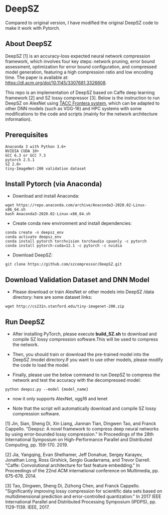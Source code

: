 # DeepSZ

Compared to original version, I have modified the original DeepSZ code to make it work with Pytorch. 

## About DeepSZ

DeepSZ [1] is an accuracy-loss expected neural network compression framework, which involves four key steps: network pruning, error bound assessment, optimization for error bound configuration, and compressed model generation, featuring a high compression ratio and low encoding time. The paper is available at: https://dl.acm.org/doi/10.1145/3307681.3326608.

This repo is an implementation of DeepSZ based on Caffe deep learning framework [2] and SZ lossy compressor [3]. Below is the instruction to run DeepSZ on AlexNet using [TACC Frontera system](https://www.tacc.utexas.edu/systems/frontera), which can be adapted to other DNN models (such as VGG-16) and HPC systems with some modifications to the code and scripts (mainly for the network architecture information). 

## Prerequisites
```
Anaconda 3 with Python 3.6+
NVIDIA CUDA 10+
GCC 6.3 or GCC 7.3
pytorch 2.5.1 
SZ 2.0+
tiny-ImageNet-200 validation dataset
```

## Install Pytorch (via Anaconda)
- Download and install Anaconda:
```
wget https://repo.anaconda.com/archive/Anaconda3-2020.02-Linux-x86_64.sh
bash Anaconda3-2020.02-Linux-x86_64.sh
```

- Create conda new environment and install dependencies:
```
conda create -n deepsz_env
conda activate deepsz_env
conda install pytorch torchvision torchaudio cpuonly -c pytorch
conda install pytorch-cuda=12.1 -c pytorch -c nvidia
```

- Download DeepSZ:
```
git clone https://github.com/szcompressor/DeepSZ.git
```

## Download Validation Dataset and DNN Model
- Please download or train AlexNet or other models into DeepSZ /data directory:
here are some dataset links:
```
wget http://cs231n.stanford.edu/tiny-imagenet-200.zip
````

## Run DeepSZ

- After installing PyTorch, please execute **build_SZ.sh** to download and compile SZ lossy compression software.This will be used to compress the network.

- Then, you should train or download the pre-trained model into the DeepSZ /model directory.If you want to use other models, please modify the code to load the model.

- Finally, please use the below command to run DeepSZ to compress the network and test the accuracy with the decompressed model:
```
python deepsz.py --model {model_name}
```
- now it only supports AlexNet, vgg16 and lenet

- Note that the script will automatically download and compile SZ lossy compression software. 

[1] Jin, Sian, Sheng Di, Xin Liang, Jiannan Tian, Dingwen Tao, and Franck Cappello. "Deepsz: A novel framework to compress deep neural networks by using error-bounded lossy compression." In Proceedings of the 28th International Symposium on High-Performance Parallel and Distributed Computing, pp. 159-170. 2019.

[2] Jia, Yangqing, Evan Shelhamer, Jeff Donahue, Sergey Karayev, Jonathan Long, Ross Girshick, Sergio Guadarrama, and Trevor Darrell. "Caffe: Convolutional architecture for fast feature embedding." In Proceedings of the 22nd ACM international conference on Multimedia, pp. 675-678. 2014.

[3] Tao, Dingwen, Sheng Di, Zizhong Chen, and Franck Cappello. "Significantly improving lossy compression for scientific data sets based on multidimensional prediction and error-controlled quantization." In 2017 IEEE International Parallel and Distributed Processing Symposium (IPDPS), pp. 1129-1139. IEEE, 2017. 

